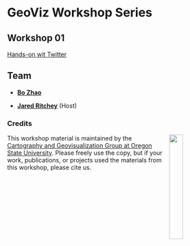 # GeoViz Workshop Series


## Workshop 01

 [Hands-on wit Twitter](workshop01/readme.md)

## Team

- **[Bo Zhao](https://ceoas.oregonstate.edu/profile/zhao/)**

- **[Jared Ritchey](https://github.com/ritcheja)** (Host)

### Credits
<img src="https://github.com/jakobzhao/geog371/raw/master/resources/img/logo.png" width="25%" height="25%" align="right" />This workshop material is maintained by the [Cartography and Geovisualization Group at Oregon State University](http://geoviz.ceoas.oregonstate.edu). Please freely use the copy, but if your work, publications, or projects used the materials from this workshop, please cite us.